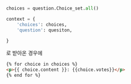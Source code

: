 ```python

choices = question.Choice_set.all()

context = {
    'choices': choices,
    'question': quesiton,
    
}
```

로 받아온 경우에

```html
{% for choice in choices %}
<p>{{ choice.content }}: {{choice.votes}}</p>
{% end for %}
```

